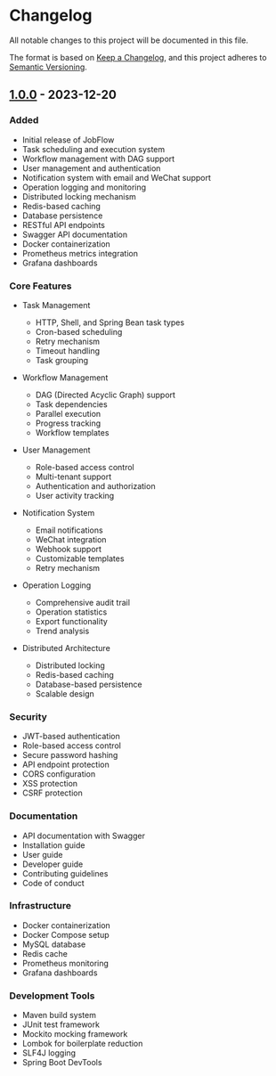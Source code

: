 # Changelog

All notable changes to this project will be documented in this file.

The format is based on [Keep a Changelog](https://keepachangelog.com/en/1.0.0/),
and this project adheres to [Semantic Versioning](https://semver.org/spec/v2.0.0.html).

## [1.0.0] - 2023-12-20

### Added
- Initial release of JobFlow
- Task scheduling and execution system
- Workflow management with DAG support
- User management and authentication
- Notification system with email and WeChat support
- Operation logging and monitoring
- Distributed locking mechanism
- Redis-based caching
- Database persistence
- RESTful API endpoints
- Swagger API documentation
- Docker containerization
- Prometheus metrics integration
- Grafana dashboards

### Core Features
- Task Management
  - HTTP, Shell, and Spring Bean task types
  - Cron-based scheduling
  - Retry mechanism
  - Timeout handling
  - Task grouping

- Workflow Management
  - DAG (Directed Acyclic Graph) support
  - Task dependencies
  - Parallel execution
  - Progress tracking
  - Workflow templates

- User Management
  - Role-based access control
  - Multi-tenant support
  - Authentication and authorization
  - User activity tracking

- Notification System
  - Email notifications
  - WeChat integration
  - Webhook support
  - Customizable templates
  - Retry mechanism

- Operation Logging
  - Comprehensive audit trail
  - Operation statistics
  - Export functionality
  - Trend analysis

- Distributed Architecture
  - Distributed locking
  - Redis-based caching
  - Database-based persistence
  - Scalable design

### Security
- JWT-based authentication
- Role-based access control
- Secure password hashing
- API endpoint protection
- CORS configuration
- XSS protection
- CSRF protection

### Documentation
- API documentation with Swagger
- Installation guide
- User guide
- Developer guide
- Contributing guidelines
- Code of conduct

### Infrastructure
- Docker containerization
- Docker Compose setup
- MySQL database
- Redis cache
- Prometheus monitoring
- Grafana dashboards

### Development Tools
- Maven build system
- JUnit test framework
- Mockito mocking framework
- Lombok for boilerplate reduction
- SLF4J logging
- Spring Boot DevTools

[1.0.0]: https://github.com/yourusername/jobflow/releases/tag/v1.0.0
